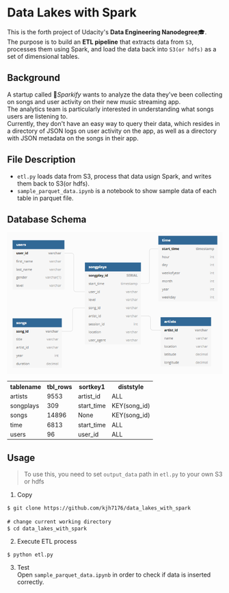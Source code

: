 # Data Lakes with Spark
This is the forth project of Udacity's **Data Engineering Nanodegree**:mortar_board:.  
The purpose is to build an **ETL pipeline** that extracts data from `S3`, processes them using Spark, and load the data back into `S3(or hdfs)` as a set of dimensional tables.

## Background
A startup called :musical_note:*Sparkify* wants to analyze the data they've been collecting on songs and user activity on their new music streaming app.  
The analytics team is particularly interested in understanding what songs users are listening to.  
Currently, they don't have an easy way to query their data, which resides in a directory of JSON logs on user activity on the app, as well as a directory with JSON metadata on the songs in their app.  

## File Description
- `etl.py` loads data from S3, process that data usign Spark, and writes them back to S3(or hdfs).
- `sample_parquet_data.ipynb` is a notebook to show sample data of each table in parquet file.

## Database Schema
![ERD](https://github.com/kjh7176/data_warehouse/blob/master/images/db_schema.PNG "ERD from https://dbdiagram.io/")
<table>
    <tr>
        <th>tablename</th>
        <th>tbl_rows</th>
        <th>sortkey1</th>
        <th>diststyle</th>
    </tr>
    <tr>
        <td>artists</td>
        <td>9553</td>
        <td>artist_id</td>
        <td>ALL</td>
    </tr>
    <tr>
        <td>songplays</td>
        <td>309</td>
        <td>start_time</td>
        <td>KEY(song_id)</td>
    </tr>
    <tr>
        <td>songs</td>
        <td>14896</td>
        <td>None</td>
        <td>KEY(song_id)</td>
    </tr>
    <tr>
        <td>time</td>
        <td>6813</td>
        <td>start_time</td>
        <td>ALL</td>
    </tr>
    <tr>
        <td>users</td>
        <td>96</td>
        <td>user_id</td>
        <td>ALL</td>
    </tr>
</table>

## Usage
> To use this, you need to set `output_data` path in `etl.py` to your own S3 or hdfs
 1. Copy
```
$ git clone https://github.com/kjh7176/data_lakes_with_spark

# change current working directory
$ cd data_lakes_with_spark
```

 2. Execute ETL process
```
$ python etl.py
```

 3. Test  
   Open `sample_parquet_data.ipynb` in order to check if data is inserted correctly.
